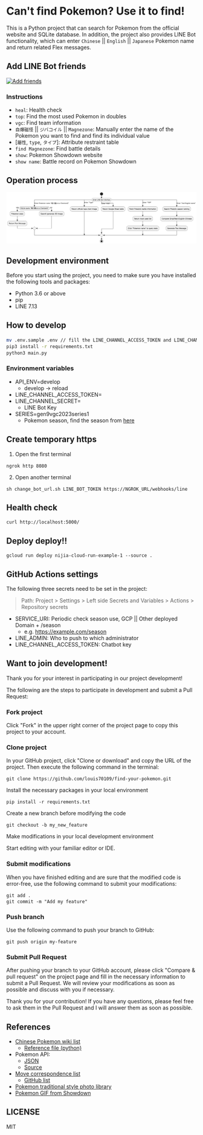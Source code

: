 # Can't find Pokemon? Use it to find!

This is a Python project that can search for Pokemon from the official website and SQLite database. In addition, the project also provides LINE Bot functionality, which can enter `Chinese` || `English` || `Japanese` Pokemon name and return related Flex messages.


## Add LINE Bot friends

<a href="https://lin.ee/hEm5lEq"><img src="https://scdn.line-apps.com/n/line_add_friends/btn/zh-Hant.png" alt="Add friends" height="36" border="0"></a>

### Instructions

- `heal`: Health check
- `top`: Find the most used Pokemon in doubles
- `vgc`: Find team information
- `自爆磁怪` || `ジバコイル` || `Magnezone`: Manually enter the name of the Pokemon you want to find and find its individual value
-  [`屬性`, `type`, `タイプ`]: Attribute restraint table
- `find Magnezone`: Find battle details
- `show`: Pokemon Showdown website
- `show name`: Battle record on Pokemon Showdown

## Operation process

![Operation process](https://raw.githubusercontent.com/louis70109/find-your-pokemon/main/statics/bot-flow-zh.png)

## Development environment

Before you start using the project, you need to make sure you have installed the following tools and packages:

- Python 3.6 or above
- pip
- LINE 7.13

## How to develop

```sh
mv .env.sample .env // fill the LINE_CHANNEL_ACCESS_TOKEN and LINE_CHANNEL_SECRET
pip3 install -r requirements.txt
python3 main.py
```

### Environment variables

- API_ENV=develop
  - develop -> reload
- LINE_CHANNEL_ACCESS_TOKEN=
- LINE_CHANNEL_SECRET=
  - LINE Bot Key
- SERIES=gen9vgc2023series1
  - Pokemon season, find the season from [here](https://www.pikalytics.com/pokedex)

## Create temporary https

1. Open the first terminal

```
ngrok http 8080
```

2. Open another terminal

```shell
sh change_bot_url.sh LINE_BOT_TOKEN https://NGROK_URL/webhooks/line
```

## Health check

```shell
curl http://localhost:5000/
```

## Deploy deploy!!

```shell
gcloud run deploy nijia-cloud-run-example-1 --source .
```

## GitHub Actions settings

The following three secrets need to be set in the project:

> Path: Project > Settings > Left side Secrets and Variables > Actions > Repository secrets

- SERVICE_URI: Periodic check season use, GCP || Other deployed Domain + /season
  - e.g. https://example.com/season
- LINE_ADMIN: Who to push to which administrator
- LINE_CHANNEL_ACCESS_TOKEN: Chatbot key

## Want to join development!

Thank you for your interest in participating in our project development!

The following are the steps to participate in development and submit a Pull Request:

### Fork project

Click "Fork" in the upper right corner of the project page to copy this project to your account.

### Clone project

In your GitHub project, click "Clone or download" and copy the URL of the project. Then execute the following command in the terminal:

```
git clone https://github.com/louis70109/find-your-pokemon.git
```

Install the necessary packages in your local environment

```
pip install -r requirements.txt
```

Create a new branch before modifying the code

```
git checkout -b my_new_feature
```

Make modifications in your local development environment

Start editing with your familiar editor or IDE.

### Submit modifications

When you have finished editing and are sure that the modified code is error-free, use the following command to submit your modifications:

```
git add .
git commit -m "Add my feature"
```

### Push branch

Use the following command to push your branch to GitHub:

```
git push origin my-feature
```

### Submit Pull Request

After pushing your branch to your GitHub account, please click "Compare & pull request" on the project page and fill in the necessary information to submit a Pull Request. We will review your modifications as soon as possible and discuss with you if necessary.

Thank you for your contribution! If you have any questions, please feel free to ask them in the Pull Request and I will answer them as soon as possible.

## References

- [Chinese Pokemon wiki list](https://wiki.52poke.com/zh-hant/%E5%AE%9D%E5%8F%AF%E6%A2%A6%E5%88%97%E8%A1%A8%EF%BC%88%E5%9C%A8%E5%85%B6%E4%BB%96%E8%AF%AD%E8%A8%80%E4%B8%AD%EF%BC%89)
  - [Reference file (python)](https://github.com/louis70109/find-your-pokemon/blob/main/pokemon_crawler.py)
- Pokemon API:
  - [JSON](https://play.pokemonshowdown.com/data/pokedex.json)
  - [Source](https://github.com/smogon/pokemon-showdown-client/blob/master/WEB-API.md)
- [Move correspondence list](https://pokemon.fantasticmao.cn/pokemon/list)
  - [GitHub list](https://github.com/fantasticmao/pokemon-wiki/blob/master/apiDoc/%E5%AE%9D%E5%8F%AF%E6%A2%A6%E7%9B%B8%E5%85%B3%E6%8E%A5%E5%8F%A3.md)
- [Pokemon traditional style photo library](https://play.pokemonshowdown.com/sprites/gen5/)
- [Pokemon GIF from Showdown](https://pkmn.github.io/ps/img/)

## LICENSE

MIT

